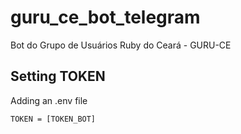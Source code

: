 # guru_ce_bot_telegram
Bot do Grupo de Usuários Ruby do Ceará - GURU-CE

## Setting TOKEN
Adding an .env file
```
TOKEN = [TOKEN_BOT]
```

